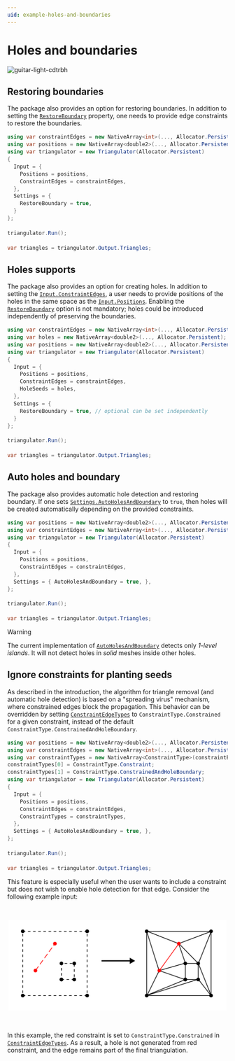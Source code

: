 ```yaml
---
uid: example-holes-and-boundaries
---
```


# Holes and boundaries

![guitar-light-cdtrbh](../../images/guitar-light-cdtrbh.svg)

## Restoring boundaries

The package also provides an option for restoring boundaries. In addition to setting the [`RestoreBoundary`][restore-boundary-property] property, one needs to provide edge constraints to restore the boundaries.

```csharp
using var constraintEdges = new NativeArray<int>(..., Allocator.Persistent);
using var positions = new NativeArray<double2>(..., Allocator.Persistent);
using var triangulator = new Triangulator(Allocator.Persistent)
{
  Input = {
    Positions = positions,
    ConstraintEdges = constraintEdges,
  },
  Settings = {
    RestoreBoundary = true,
  }
};

triangulator.Run();

var triangles = triangulator.Output.Triangles;
```

## Holes supports

The package also provides an option for creating holes.
In addition to setting the [`Input.ConstraintEdges`][input-constraint-edges], a user needs to provide positions of the holes in the same space as the [`Input.Positions`][input-positions]. Enabling the [`RestoreBoundary`][restore-boundary-property] option is not mandatory; holes could be introduced independently of preserving the boundaries.

```csharp
using var constraintEdges = new NativeArray<int>(..., Allocator.Persistent);
using var holes = new NativeArray<double2>(..., Allocator.Persistent);
using var positions = new NativeArray<double2>(..., Allocator.Persistent);
using var triangulator = new Triangulator(Allocator.Persistent)
{
  Input = {
    Positions = positions,
    ConstraintEdges = constraintEdges,
    HoleSeeds = holes,
  },
  Settings = {
    RestoreBoundary = true, // optional can be set independently
  }
};

triangulator.Run();

var triangles = triangulator.Output.Triangles;
```

## Auto holes and boundary

The package also provides automatic hole detection and restoring boundary. If one sets [`Settings.AutoHolesAndBoundary`][auto-holes-property] to `true`, then holes will be created automatically depending on the provided constraints.

```csharp
using var positions = new NativeArray<double2>(..., Allocator.Persistent);
using var constraintEdges = new NativeArray<int>(..., Allocator.Persistent);
using var triangulator = new Triangulator(Allocator.Persistent)
{
  Input = {
    Positions = positions,
    ConstraintEdges = constraintEdges,
  },
  Settings = { AutoHolesAndBoundary = true, },
};

triangulator.Run();

var triangles = triangulator.Output.Triangles;
```

> [!WARNING]
> The current implementation of [`AutoHolesAndBoundary`][auto-holes-property] detects only *1-level islands*.
> It will not detect holes in *solid* meshes inside other holes.

## Ignore constraints for planting seeds

As described in the introduction, the algorithm for triangle removal (and automatic hole detection) is based on a "spreading virus" mechanism, where constrained edges block the propagation. This behavior can be overridden by setting [`ConstraintEdgeTypes`][constraint-edge-types] to `ConstraintType.Constrained` for a given constraint, instead of the default `ConstraintType.ConstrainedAndHoleBoundary`.

```csharp
using var positions = new NativeArray<double2>(..., Allocator.Persistent);
using var constraintEdges = new NativeArray<int>(..., Allocator.Persistent);
using var constraintTypes = new NativeArray<ConstraintType>(constraintEdges.Length/2, Allocator.Persistent);
constraintTypes[0] = ConstraintType.Constraint;
constraintTypes[1] = ConstraintType.ConstrainedAndHoleBoundary;
using var triangulator = new Triangulator(Allocator.Persistent)
{
  Input = {
    Positions = positions,
    ConstraintEdges = constraintEdges,
    ConstraintTypes = constraintTypes,
  },
  Settings = { AutoHolesAndBoundary = true, },
};

triangulator.Run();

var triangles = triangulator.Output.Triangles;
```

This feature is especially useful when the user wants to include a constraint but does not wish to enable hole detection for that edge. Consider the following example input:

<br>
<p align="center"><img src="../../images/manual-ignore-constraint-for-planting-seeds.svg" width="500"/></p>
<br>

In this example, the red constraint is set to `ConstraintType.Constrained` in [`ConstraintEdgeTypes`][constraint-edge-types]. As a result, a hole is not generated from red constraint, and the edge remains part of the final triangulation.

[restore-boundary-property]: xref:andywiecko.BurstTriangulator.TriangulationSettings.RestoreBoundary
[input-constraint-edges]: xref:andywiecko.BurstTriangulator.InputData`1.ConstraintEdges
[input-positions]: xref:andywiecko.BurstTriangulator.InputData`1.Positions
[auto-holes-property]: xref:andywiecko.BurstTriangulator.TriangulationSettings.AutoHolesAndBoundary
[constraint-edge-types]: xref:andywiecko.BurstTriangulator.InputData`1.ConstraintEdgeTypes
